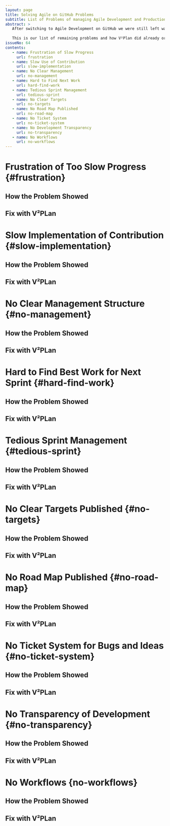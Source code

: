```yaml
---
layout: page
title: Solving Agile on GitHub Problems
subtitle: List of Problems of managing Agile Development and Production on GitHub to be cured by V²Plan System
abstract: >
   After switching to Agile Development on GitHub we were still left wanting. Although we cured a lot of problems ailing us, some of the old problems were not eradicated yet by using GitHub alone and even some new problems emerged. 
   
   This is our list of remaining problems and how V²Plan did already or is expected to cure them. This document is one of the guides for our V²Plan development. If you are evaluating V²Plan you can compare your problems with our list of Problems prior to V²Plan introduction. If you find similarities to your problems, chances are V²Plan is your solution too. As always you can ask questions, report bugs or request features with the orange V²Flow button.
issueNo: 64
contents:
   - name: Frustration of Slow Progress
     url: frustration
   - name: Slow Use of Contribution
     url: slow-implementation
   - name: No Clear Management
     url: no-management
   - name: Hard to Find Next Work
     url: hard-find-work
   - name: Tedious Sprint Management
     url: tedious-sprint
   - name: No Clear Targets
     url: no-targets
   - name: No Road Map Published
     url: no-road-map
   - name: No Ticket System
     url: no-ticket-system
   - name: No Development Transparency
     url: no-transparency
   - name: No Workflows
     url: no-workflows
---
```




# Frustration of Too Slow Progress {#frustration}

## How the Problem Showed

## Fix with V²PLan


# Slow Implementation of Contribution {#slow-implementation}

## How the Problem Showed

## Fix with V²PLan


# No Clear Management Structure {#no-management}

## How the Problem Showed

## Fix with V²PLan



# Hard to Find Best Work for Next Sprint {#hard-find-work}

## How the Problem Showed

## Fix with V²PLan



# Tedious Sprint Management {#tedious-sprint}

## How the Problem Showed

## Fix with V²PLan



# No Clear Targets Published {#no-targets}

## How the Problem Showed

## Fix with V²PLan



# No Road Map Published {#no-road-map}

## How the Problem Showed

## Fix with V²PLan



# No Ticket System for Bugs and Ideas {#no-ticket-system}

## How the Problem Showed

## Fix with V²PLan



# No Transparency of Development {#no-transparency}

## How the Problem Showed

## Fix with V²PLan


# No Workflows {no-workflows}

## How the Problem Showed

## Fix with V²PLan

